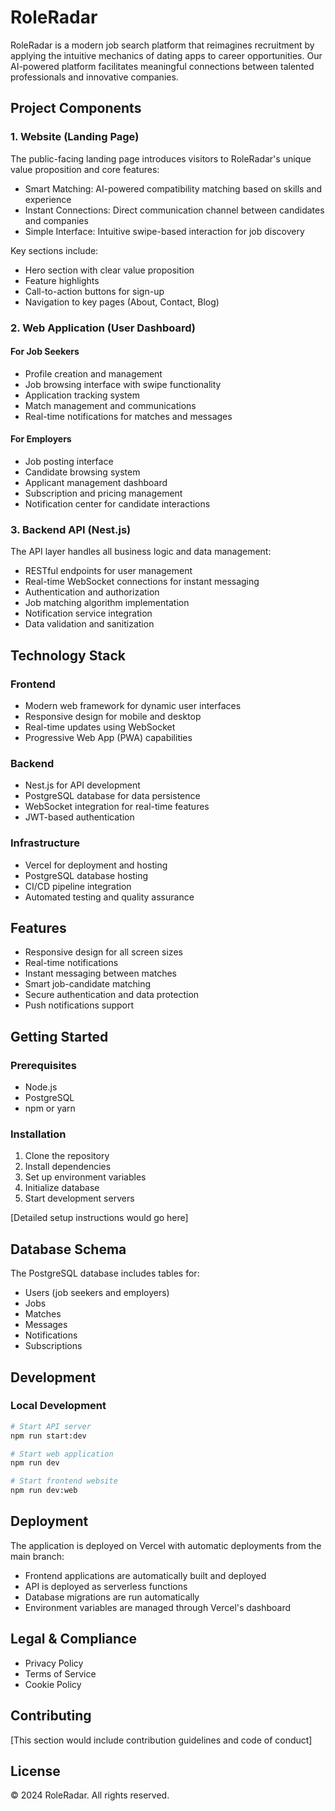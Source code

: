 # RoleRadar

RoleRadar is a modern job search platform that reimagines recruitment by applying the intuitive mechanics of dating apps to career opportunities. Our AI-powered platform facilitates meaningful connections between talented professionals and innovative companies.

## Project Components

### 1. Website (Landing Page)
The public-facing landing page introduces visitors to RoleRadar's unique value proposition and core features:
- Smart Matching: AI-powered compatibility matching based on skills and experience
- Instant Connections: Direct communication channel between candidates and companies
- Simple Interface: Intuitive swipe-based interaction for job discovery

Key sections include:
- Hero section with clear value proposition
- Feature highlights
- Call-to-action buttons for sign-up
- Navigation to key pages (About, Contact, Blog)

### 2. Web Application (User Dashboard)

#### For Job Seekers
- Profile creation and management
- Job browsing interface with swipe functionality
- Application tracking system
- Match management and communications
- Real-time notifications for matches and messages

#### For Employers
- Job posting interface
- Candidate browsing system
- Applicant management dashboard
- Subscription and pricing management
- Notification center for candidate interactions

### 3. Backend API (Nest.js)
The API layer handles all business logic and data management:
- RESTful endpoints for user management
- Real-time WebSocket connections for instant messaging
- Authentication and authorization
- Job matching algorithm implementation
- Notification service integration
- Data validation and sanitization

## Technology Stack

### Frontend
- Modern web framework for dynamic user interfaces
- Responsive design for mobile and desktop
- Real-time updates using WebSocket
- Progressive Web App (PWA) capabilities

### Backend
- Nest.js for API development
- PostgreSQL database for data persistence
- WebSocket integration for real-time features
- JWT-based authentication

### Infrastructure
- Vercel for deployment and hosting
- PostgreSQL database hosting
- CI/CD pipeline integration
- Automated testing and quality assurance

## Features
- Responsive design for all screen sizes
- Real-time notifications
- Instant messaging between matches
- Smart job-candidate matching
- Secure authentication and data protection
- Push notifications support

## Getting Started

### Prerequisites
- Node.js
- PostgreSQL
- npm or yarn

### Installation
1. Clone the repository
2. Install dependencies
3. Set up environment variables
4. Initialize database
5. Start development servers

[Detailed setup instructions would go here]

## Database Schema

The PostgreSQL database includes tables for:
- Users (job seekers and employers)
- Jobs
- Matches
- Messages
- Notifications
- Subscriptions

## Development

### Local Development
```bash
# Start API server
npm run start:dev

# Start web application
npm run dev

# Start frontend website
npm run dev:web
```

## Deployment

The application is deployed on Vercel with automatic deployments from the main branch:
- Frontend applications are automatically built and deployed
- API is deployed as serverless functions
- Database migrations are run automatically
- Environment variables are managed through Vercel's dashboard

## Legal & Compliance
- Privacy Policy
- Terms of Service
- Cookie Policy

## Contributing

[This section would include contribution guidelines and code of conduct]

## License

© 2024 RoleRadar. All rights reserved.